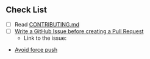 ## Check List

<!-- Please check the list. Please don't remove the check list. -->

- [ ] Read [CONTRIBUTING.md](https://github.com/suzuki-shunsuke/validate-pr-review-action/blob/main/CONTRIBUTING.md)
- [ ] [Write a GitHub Issue before creating a Pull Request](https://github.com/suzuki-shunsuke/oss-contribution-guide/blob/main/README.md#create-an-issue-before-creating-a-pull-request)
  - Link to the issue:
- [Avoid force push](https://github.com/suzuki-shunsuke/oss-contribution-guide?tab=readme-ov-file#dont-do-force-pushes-after-opening-pull-requests)

<!-- Please write the description here -->
